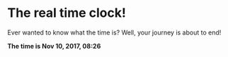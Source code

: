 # The real time clock!

Ever wanted to know what the time is? Well, your journey is about to end!

**The time is Nov 10, 2017, 08:26**